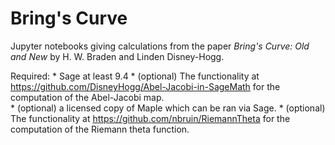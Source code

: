 # Bring's Curve
Jupyter notebooks giving calculations from the paper *Bring's Curve: Old and New* by H. W. Braden and Linden Disney-Hogg.

Required:
    * Sage at least 9.4
    * (optional) The functionality at https://github.com/DisneyHogg/Abel-Jacobi-in-SageMath for the computation of the Abel-Jacobi map.    
    * (optional) a licensed copy of Maple which can be ran via Sage.
    * (optional) The functionality at https://github.com/nbruin/RiemannTheta for the computation of the Riemann theta function.
    



